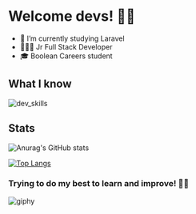 # Welcome devs! 👋🏻

* 📖 I’m currently studying Laravel
* 👨🏻‍💻 Jr Full Stack Developer
* 🎓 Boolean Careers student

## What I know
![dev_skills](https://user-images.githubusercontent.com/73042051/123401021-aa193c00-d5a6-11eb-9697-6a0abac2c191.png)


## Stats

![Anurag's GitHub stats](https://github-readme-stats.vercel.app/api?username=alebacce&show_icons=true&theme=dark)

[![Top Langs](https://github-readme-stats.vercel.app/api/top-langs/?username=alebacce&layout=compact&show_icons=true&theme=dark)](https://github.com/anuraghazra/github-readme-stats)




### Trying to do my best to learn and improve! 💪🏻


![giphy](https://user-images.githubusercontent.com/73042051/123301379-e18ed680-d51b-11eb-8952-decc9259630d.gif)

